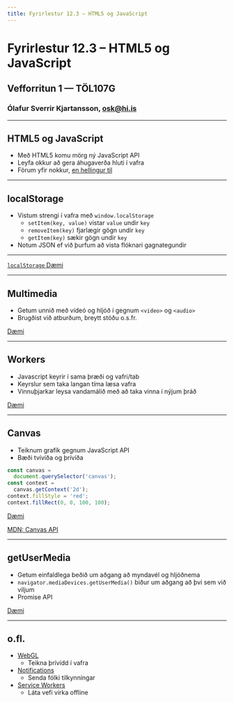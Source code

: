 ```yaml
---
title: Fyrirlestur 12.3 – HTML5 og JavaScript
---
```


# Fyrirlestur 12.3 – HTML5 og JavaScript

## Vefforritun 1 — TÖL107G

### Ólafur Sverrir Kjartansson, [osk@hi.is](mailto:osk@hi.is)

---

## HTML5 og JavaScript

* Með HTML5 komu mörg ný JavaScript API
* Leyfa okkur að gera áhugaverða hluti í vafra
* Förum yfir nokkur, [en hellingur til](https://developer.mozilla.org/en-US/docs/Web/Guide/HTML/HTML5)

***

## localStorage

* Vistum strengi í vafra með `window.localStorage`
  - `setItem(key, value)` vistar `value` undir `key`
  - `removeItem(key)` fjarlægir gögn undir `key`
  - `getItem(key)` sækir gögn undir `key`
* Notum JSON ef við þurfum að vista flóknari gagnategundir

***

[`localStorage` Dæmi](daemi/webapi/localstorage.html)

***

## Multimedia

* Getum unnið með vídeó og hljóð í gegnum `<video>` og `<audio>`
* Brugðist við atburðum, breytt stöðu o.s.fr.

[Dæmi](daemi/webapi/video.html)

***

## Workers

* Javascript keyrir í sama þræði og vafri/tab
* Keyrslur sem taka langan tíma læsa vafra
* Vinnuþjarkar leysa vandamálið með að taka vinna í nýjum þráð

[Dæmi](daemi/webapi/workers.html)

***

## Canvas

* Teiknum grafík gegnum JavaScript API
* Bæði tvívíða og þrívíða

<!-- eslint-disable operator-linebreak -->

```javascript
const canvas =
  document.querySelector('canvas');
const context =
  canvas.getContext('2d');
context.fillStyle = 'red';
context.fillRect(0, 0, 100, 100);
```

[Dæmi](daemi/webapi/canvas.html)

[MDN: Canvas API](https://developer.mozilla.org/en-US/docs/Web/API/Canvas_API)

***

## getUserMedia

* Getum einfaldlega beðið um aðgang að myndavél og hljóðnema
* `navigator.mediaDevices.getUserMedia()` biður um aðgang að því sem við viljum
* Promise API

[Dæmi](daemi/webapi/camera.html)

***

## o.fl.

* [WebGL](https://developer.mozilla.org/en-US/docs/Web/API/WebGL_API)
  - Teikna þrívídd í vafra
* [Notifications](https://developer.mozilla.org/en-US/docs/Web/API/notification)
  - Senda fólki tilkynningar
* [Service Workers](https://developer.mozilla.org/en-US/docs/Web/API/Service_Worker_API)
  - Láta vefi virka offline
